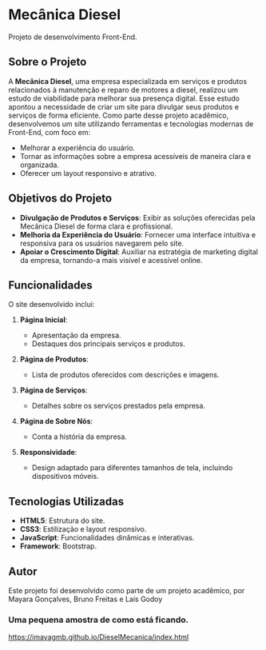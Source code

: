 # Mecânica Diesel

Projeto de desenvolvimento Front-End.

## Sobre o Projeto

A **Mecânica Diesel**, uma empresa especializada em serviços e produtos relacionados à manutenção e reparo de motores a diesel, 
realizou um estudo de viabilidade para melhorar sua presença digital. 
Esse estudo apontou a necessidade de criar um site para divulgar seus produtos e serviços de forma eficiente. 
Como parte desse projeto acadêmico, desenvolvemos um site utilizando ferramentas e tecnologias modernas de Front-End, com foco em:

- Melhorar a experiência do usuário.
- Tornar as informações sobre a empresa acessíveis de maneira clara e organizada.
- Oferecer um layout responsivo e atrativo.

## Objetivos do Projeto

- **Divulgação de Produtos e Serviços**: Exibir as soluções oferecidas pela Mecânica Diesel de forma clara e profissional.
- **Melhoria da Experiência do Usuário**: Fornecer uma interface intuitiva e responsiva para os usuários navegarem pelo site.
- **Apoiar o Crescimento Digital**: Auxiliar na estratégia de marketing digital da empresa, tornando-a mais visível e acessível online.

## Funcionalidades

O site desenvolvido inclui:

1. **Página Inicial**:
   - Apresentação da empresa.
   - Destaques dos principais serviços e produtos.

2. **Página de Produtos**:
   - Lista de produtos oferecidos com descrições e imagens.

3. **Página de Serviços**:
   - Detalhes sobre os serviços prestados pela empresa.

4. **Página de Sobre Nós**:
   - Conta a história da empresa.

5. **Responsividade**:
   - Design adaptado para diferentes tamanhos de tela, incluindo dispositivos móveis.

## Tecnologias Utilizadas

- **HTML5**: Estrutura do site.
- **CSS3**: Estilização e layout responsivo.
- **JavaScript**: Funcionalidades dinâmicas e interativas.
- **Framework**: Bootstrap.


## Autor

Este projeto foi desenvolvido como parte de um projeto acadêmico, por 
Mayara Gonçalves, 
Bruno Freitas e 
Laís Godoy 

### Uma pequena amostra de como está ficando.
https://imayagmb.github.io/DieselMecanica/index.html
